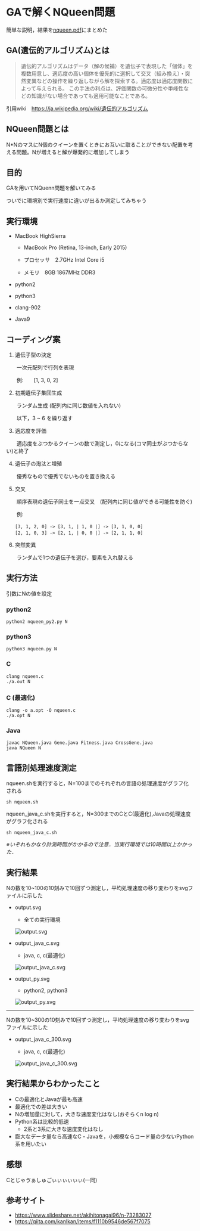 # GAで解くNQueen問題
簡単な説明，結果を[nqueen.pdf](https://github.com/RyumaRyama/N_Queen/blob/develop/nqueen.pdf)にまとめた

## GA(遺伝的アルゴリズム)とは
>遺伝的アルゴリズムはデータ（解の候補）を遺伝子で表現した「個体」を複数用意し、適応度の高い個体を優先的に選択して交叉（組み換え）・突然変異などの操作を繰り返しながら解を探索する。適応度は適応度関数によって与えられる。
この手法の利点は、評価関数の可微分性や単峰性などの知識がない場合であっても適用可能なことである。

引用wiki　https://ja.wikipedia.org/wiki/遺伝的アルゴリズム

## NQueen問題とは

N*NのマスにN個のクイーンを置くときにお互いに取ることができない配置を考える問題。Nが増えると解が爆発的に増加してしまう

## 目的

GAを用いてNQuenn問題を解いてみる

ついでに環境別で実行速度に違いが出るか測定してみちゃう


## 実行環境

- MacBook HighSierra

  - MacBook Pro (Retina, 13-inch, Early 2015)

  - プロセッサ　2.7GHz Intel Core i5

  - メモリ　8GB 1867MHz DDR3

- python2
- python3
- clang-902
- Java9


## コーディング案

1. 遺伝子型の決定

　　一次元配列で行列を表現

　　例:　　[1, 3, 0, 2]

2. 初期遺伝子集団生成

　　ランダム生成 (配列内に同じ数値を入れない)

　　以下，3 ~ 6 を繰り返す

3. 適応度を評価

　　適応度をぶつかるクイーンの数で測定し，0になる(コマ同士がぶつからない)と終了

4. 遺伝子の淘汰と増殖

　　優秀なもので優秀でないものを置き換える

5. 交叉

　　順序表現の遺伝子同士を一点交叉　(配列内に同じ値ができる可能性を防ぐ)

　　例:
  
```
　　[3, 1, 2, 0] -> [3, 1, | 1, 0 |] -> [3, 1, 0, 0]
　　[2, 1, 0, 3] -> [2, 1, | 0, 0 |] -> [2, 1, 1, 0]
```

6. 突然変異

　　ランダムで1つの遺伝子を選び，要素を入れ替える

## 実行方法

引数にNの値を設定

### python2

```
python2 nqueen_py2.py N
```

### python3

```
python3 nqueen.py N
```

### C

```
clang nqueen.c
./a.out N
```

### C (最適化)

```
clang -o a.opt -O nqueen.c
./a.opt N
```

### Java

```
javac NQueen.java Gene.java Fitness.java CrossGene.java
java NQueen N
```

## 言語別処理速度測定

nqueen.shを実行すると，N=100までのそれぞれの言語の処理速度がグラフ化される

```
sh nqueen.sh
```

nqueen_java_c.shを実行すると，N=300までのCとC(最適化),Javaの処理速度がグラフ化される

```
sh nqueen_java_c.sh
```

*※いぞれもかなり計測時間がかかるので注意．当実行環境では10時間以上かかった．*


##  実行結果

Nの数を10~100の10刻みで10回ずつ測定し，平均処理速度の移り変わりをsvgファイルに示した

- output.svg
  - 全ての実行環境
  
  ![output.svg](https://github.com/RyumaRyama/N_Queen/blob/develop/output.svg)
  
- output_java_c.svg
  - java, c, c(最適化)
  
  ![output_java_c.svg](https://github.com/RyumaRyama/N_Queen/blob/develop/output_java_c.svg)

- output_py.svg
  - python2, python3

  ![output_py.svg](https://github.com/RyumaRyama/N_Queen/blob/develop/output_py.svg)
  
___

Nの数を10~300の10刻みで10回ずつ測定し，平均処理速度の移り変わりをsvgファイルに示した

- output_java_c_300.svg
  - java, c, c(最適化)
  
  ![output_java_c_300.svg](https://github.com/RyumaRyama/N_Queen/blob/develop/output_java_c_300.svg)

## 実行結果からわかったこと
- Cの最適化とJavaが最も高速
- 最適化での差は大きい
- Nの増加量に対して，大きな速度変化はなし(おそらくn log n)
- Python系は比較的低速
  - 2系と3系に大きな速度変化はなし
- 膨大なデータ量なら高速なC・Javaを，小規模ならコード量の少ないPython系を用いたい

## 感想
Cとじゃゔぁしゅごぃぃぃぃぃぃ(一同)

## 参考サイト
- https://www.slideshare.net/akihitonagai96/n-73283027
- https://qiita.com/kanlkan/items/f1110b9546de567f7075



